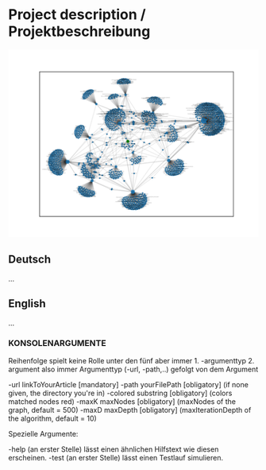 # Project description / Projektbeschreibung

![example graph](https://github.com/ErikKleinsteuber/experience-showcase/blob/main/python_wikicrawler/graphVisualisation.svg)

## Deutsch

...

## English

...



### KONSOLENARGUMENTE

Reihenfolge spielt keine Rolle unter den fünf
aber immer 1. -argumenttyp 2. argument
also immer Argumenttyp (-url, -path,..) gefolgt von dem Argument

-url linkToYourArticle [mandatory]
-path yourFilePath [obligatory] (if none given, the directory you're in)
-colored substring [obligatory] (colors matched nodes red)
-maxK maxNodes [obligatory] (maxNodes of the graph, default = 500)
-maxD maxDepth [obligatory] (maxIterationDepth of the algorithm, default = 10)

Spezielle Argumente:

-help (an erster Stelle) lässt einen ähnlichen Hilfstext wie diesen erscheinen.
-test (an erster Stelle) lässt einen Testlauf simulieren.
